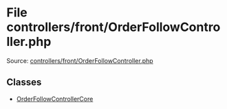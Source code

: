 File controllers/front/OrderFollowController.php
=========

Source: [controllers/front/OrderFollowController.php](https://github.com/PrestaShop/PrestaShop/blob/1.5.0.17/controllers/front/OrderFollowController.php)


Classes
-------

* [OrderFollowControllerCore](class.OrderFollowControllerCore.md)

